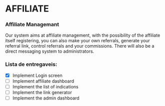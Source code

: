 # AFFILIATE

### Affiliate Managemant
Our system aims at affiliate management, with the possibility of the affiliate itself registering, you can also make your own referrals, generate your referral link, control referrals and your commissions. There will also be a direct messaging system to administrators.

### Lista de entregaveis:
- [X] Implement Login screen
- [ ] Implement affiliate dashboard
- [ ] Implement the list of indications
- [ ] Implement the link generator
- [ ] Implement the admin dashboard
